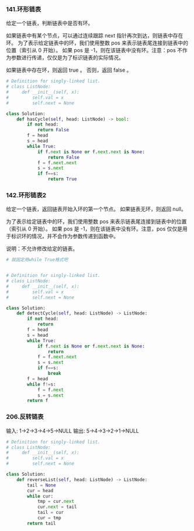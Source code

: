 ### 141.环形链表

给定一个链表，判断链表中是否有环。

如果链表中有某个节点，可以通过连续跟踪 next 指针再次到达，则链表中存在环。 为了表示给定链表中的环，我们使用整数 pos 来表示链表尾连接到链表中的位置（索引从 0 开始）。 如果 pos 是 -1，则在该链表中没有环。注意：pos 不作为参数进行传递，仅仅是为了标识链表的实际情况。

如果链表中存在环，则返回 true 。 否则，返回 false 。

```python
# Definition for singly-linked list.
# class ListNode:
#     def __init__(self, x):
#         self.val = x
#         self.next = None

class Solution:
    def hasCycle(self, head: ListNode) -> bool:
        if not head:
            return False
        f = head
        s = head 
        while True:
            if f.next is None or f.next.next is None:
                return False 
            f = f.next.next 
            s = s.next 
            if f==s:
                return True
```

### 142.环形链表2
给定一个链表，返回链表开始入环的第一个节点。 如果链表无环，则返回 null。

为了表示给定链表中的环，我们使用整数 pos 来表示链表尾连接到链表中的位置（索引从 0 开始）。 如果 pos 是 -1，则在该链表中没有环。注意，pos 仅仅是用于标识环的情况，并不会作为参数传递到函数中。

说明：不允许修改给定的链表。

```python
# 就固定用while True格式吧


# Definition for singly-linked list.
# class ListNode:
#     def __init__(self, x):
#         self.val = x
#         self.next = None

class Solution:
    def detectCycle(self, head: ListNode) -> ListNode:
        if not head:
            return 
        f = head  
        s = head 
        while True:
            if f.next is None or f.next.next is None:
                return 
            f = f.next.next 
            s = s.next 
            if f==s:
                break
        f = head 
        while f!=s:
            f = f.next
            s = s.next 
        return f
```

### 206.反转链表
输入: 1->2->3->4->5->NULL
输出: 5->4->3->2->1->NULL
```python
# Definition for singly-linked list.
# class ListNode:
#     def __init__(self, x):
#         self.val = x
#         self.next = None

class Solution:
    def reverseList(self, head: ListNode) -> ListNode:
        tail = None 
        cur = head 
        while cur:
            tmp = cur.next 
            cur.next = tail
            tail = cur  
            cur = tmp 
        return tail 
```